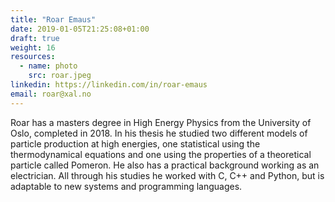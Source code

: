 ```yaml
---
title: "Roar Emaus"
date: 2019-01-05T21:25:08+01:00
draft: true
weight: 16
resources:
  - name: photo
    src: roar.jpeg
linkedin: https://linkedin.com/in/roar-emaus
email: roar@xal.no
---
```


Roar has a masters degree in High Energy Physics from the University of Oslo,
completed in 2018. In his thesis he studied two different models of particle 
production at high energies, one statistical using the thermodynamical 
equations and one using the properties of a theoretical particle called 
Pomeron. He also has a practical background working as an electrician.
All through his studies he worked with C, C++ and Python, but is adaptable
to new systems and programming languages.
